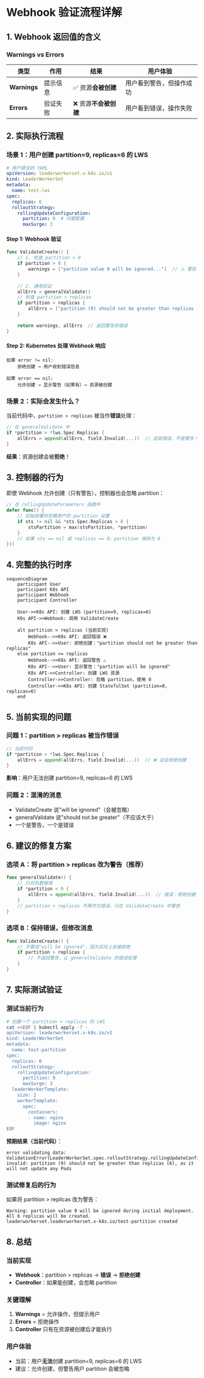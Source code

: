 # Webhook 验证流程详解

## 1. Webhook 返回值的含义

### Warnings vs Errors

| 类型 | 作用 | 结果 | 用户体验 |
|------|------|------|----------|
| **Warnings** | 提示信息 | ✅ 资源**会被创建** | 用户看到警告，但操作成功 |
| **Errors** | 验证失败 | ❌ 资源**不会被创建** | 用户看到错误，操作失败 |

## 2. 实际执行流程

### 场景 1：用户创建 partition=9, replicas=6 的 LWS

```yaml
# 用户提交的 YAML
apiVersion: leaderworkerset.x-k8s.io/v1
kind: LeaderWorkerSet
metadata:
  name: test-lws
spec:
  replicas: 6
  rolloutStrategy:
    rollingUpdateConfiguration:
      partition: 9  # 问题配置
      maxSurge: 3
```

#### Step 1: Webhook 验证

```go
func ValidateCreate() {
    // 1. 检查 partition > 0
    if partition > 0 {
        warnings = ["partition value 9 will be ignored..."]  // ⚠️ 警告
    }
    
    // 2. 通用验证
    allErrs = generalValidate()
    // 检查 partition > replicas
    if partition > replicas {
        allErrs = ["partition (9) should not be greater than replicas (6)..."]  // ❌ 错误
    }
    
    return warnings, allErrs  // 返回警告和错误
}
```

#### Step 2: Kubernetes 处理 Webhook 响应

```
如果 error != nil:
    拒绝创建 → 用户收到错误信息
    
如果 error == nil:
    允许创建 → 显示警告（如果有）→ 资源被创建
```

### 场景 2：实际会发生什么？

当前代码中，`partition > replicas` 被当作**错误**处理：

```go
// 在 generalValidate 中
if *partition > *lws.Spec.Replicas {
    allErrs = append(allErrs, field.Invalid(...))  // 这是错误，不是警告！
}
```

**结果**：资源创建会被**拒绝**！

## 3. 控制器的行为

即使 Webhook 允许创建（只有警告），控制器也会忽略 partition：

```go
// 在 rollingUpdateParameters 函数中
defer func() {
    // 初始部署时忽略用户的 partition 设置
    if sts != nil && *sts.Spec.Replicas > 0 {
        stsPartition = max(stsPartition, *partition)
    }
    // 如果 sts == nil 或 replicas == 0，partition 保持为 0
}()
```

## 4. 完整的执行时序

```mermaid
sequenceDiagram
    participant User
    participant K8s API
    participant Webhook
    participant Controller
    
    User->>K8s API: 创建 LWS (partition=9, replicas=6)
    K8s API->>Webhook: 调用 ValidateCreate
    
    alt partition > replicas (当前实现)
        Webhook-->>K8s API: 返回错误 ❌
        K8s API-->>User: 拒绝创建："partition should not be greater than replicas"
    else partition <= replicas
        Webhook-->>K8s API: 返回警告 ⚠️
        K8s API-->>User: 显示警告："partition will be ignored"
        K8s API->>Controller: 创建 LWS 资源
        Controller->>Controller: 忽略 partition，使用 0
        Controller->>K8s API: 创建 StatefulSet (partition=0, replicas=6)
    end
```

## 5. 当前实现的问题

### 问题 1：partition > replicas 被当作错误

```go
// 当前代码
if *partition > *lws.Spec.Replicas {
    allErrs = append(allErrs, field.Invalid(...))  // ❌ 这会拒绝创建
}
```

**影响**：用户无法创建 partition=9, replicas=6 的 LWS

### 问题 2：混淆的消息

- ValidateCreate 说"will be ignored"（会被忽略）
- generalValidate 说"should not be greater"（不应该大于）
- 一个是警告，一个是错误

## 6. 建议的修复方案

### 选项 A：将 partition > replicas 改为警告（推荐）

```go
func generalValidate() {
    // 只对负数报错
    if *partition < 0 {
        allErrs = append(allErrs, field.Invalid(...))  // 错误：拒绝创建
    }
    // partition > replicas 不再作为错误，只在 ValidateCreate 中警告
}
```

### 选项 B：保持错误，但修改消息

```go
func ValidateCreate() {
    // 不要说"will be ignored"，因为实际上会被拒绝
    if partition > replicas {
        // 不返回警告，让 generalValidate 的错误处理
    }
}
```

## 7. 实际测试验证

### 测试当前行为

```bash
# 创建一个 partition > replicas 的 LWS
cat <<EOF | kubectl apply -f -
apiVersion: leaderworkerset.x-k8s.io/v1
kind: LeaderWorkerSet
metadata:
  name: test-partition
spec:
  replicas: 6
  rolloutStrategy:
    rollingUpdateConfiguration:
      partition: 9
      maxSurge: 3
  leaderWorkerTemplate:
    size: 2
    workerTemplate:
      spec:
        containers:
        - name: nginx
          image: nginx
EOF
```

**预期结果（当前代码）**：
```
error validating data: ValidationError(LeaderWorkerSet.spec.rolloutStrategy.rollingUpdateConfiguration.partition): 
invalid: partition (9) should not be greater than replicas (6), as it will not update any Pods
```

### 测试修复后的行为

如果将 partition > replicas 改为警告：
```
Warning: partition value 9 will be ignored during initial deployment. All 6 replicas will be created.
leaderworkerset.leaderworkerset.x-k8s.io/test-partition created
```

## 8. 总结

### 当前实现
- **Webhook**：partition > replicas → **错误** → **拒绝创建**
- **Controller**：如果能创建，会忽略 partition

### 关键理解
1. **Warnings** = 允许操作，但提示用户
2. **Errors** = 拒绝操作
3. **Controller** 只有在资源被创建后才能执行

### 用户体验
- 当前：用户**无法**创建 partition=9, replicas=6 的 LWS
- 建议：允许创建，但警告用户 partition 会被忽略